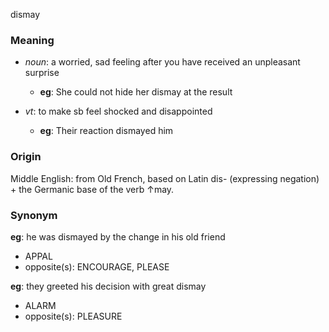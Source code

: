 dismay
### Meaning
+ _noun_: a worried, sad feeling after you have received an unpleasant surprise
	+ __eg__: She could not hide her dismay at the result

+ _vt_: to make sb feel shocked and disappointed
	+ __eg__: Their reaction dismayed him

### Origin

Middle English: from Old French, based on Latin dis- (expressing negation) + the Germanic base of the verb ↑may.

### Synonym

__eg__: he was dismayed by the change in his old friend

+ APPAL
+ opposite(s): ENCOURAGE, PLEASE

__eg__: they greeted his decision with great dismay

+ ALARM
+ opposite(s): PLEASURE


